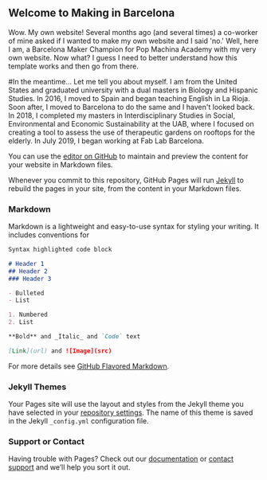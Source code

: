 ## Welcome to Making in Barcelona

Wow. My own website! Several months ago (and several times) a co-worker of mine asked if I wanted to make my own website and I said 'no.' Well, here I am, a Barcelona Maker Champion for Pop Machina Academy with my very own website. Now what? I guess I need to better understand how this template works and then go from there.

#In the meantime...
Let me tell you about myself. I am from the United States and graduated university with a dual masters in Biology and Hispanic Studies. In 2016, I moved to Spain and began teaching English in La Rioja. Soon after, I moved to Barcelona to do the same and I haven't looked back. In 2018, I completed my masters in Interdisciplinary Studies in Social, Environmental and Economic Sustainability at the UAB, where I focused on creating a tool to assess the use of therapeutic gardens on rooftops for the elderly. In July 2019, I began working at Fab Lab Barcelona.

You can use the [editor on GitHub](https://github.com/sallybourdon/Making-in-BCN/edit/master/README.md) to maintain and preview the content for your website in Markdown files.

Whenever you commit to this repository, GitHub Pages will run [Jekyll](https://jekyllrb.com/) to rebuild the pages in your site, from the content in your Markdown files.

### Markdown

Markdown is a lightweight and easy-to-use syntax for styling your writing. It includes conventions for

```markdown
Syntax highlighted code block

# Header 1
## Header 2
### Header 3

- Bulleted
- List

1. Numbered
2. List

**Bold** and _Italic_ and `Code` text

[Link](url) and ![Image](src)
```

For more details see [GitHub Flavored Markdown](https://guides.github.com/features/mastering-markdown/).

### Jekyll Themes

Your Pages site will use the layout and styles from the Jekyll theme you have selected in your [repository settings](https://github.com/sallybourdon/Making-in-BCN/settings). The name of this theme is saved in the Jekyll `_config.yml` configuration file.

### Support or Contact

Having trouble with Pages? Check out our [documentation](https://help.github.com/categories/github-pages-basics/) or [contact support](https://github.com/contact) and we’ll help you sort it out.
